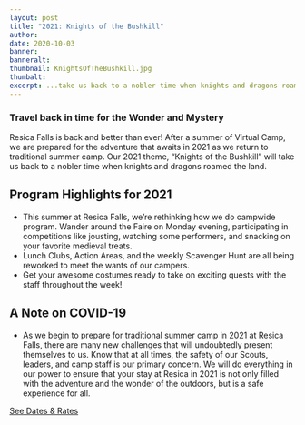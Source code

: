 ```yaml
---
layout: post
title: "2021: Knights of the Bushkill"
author:
date: 2020-10-03
banner:
banneralt:
thumbnail: KnightsOfTheBushkill.jpg
thumbalt:
excerpt: ...take us back to a nobler time when knights and dragons roamed the land.
---
```


### Travel back in time for the Wonder and Mystery

Resica Falls is back and better than ever! After a summer of Virtual Camp, we are prepared for the adventure that awaits in 2021 as we return to traditional summer camp. Our 2021 theme, “Knights of the Bushkill” will take us back to a nobler time when knights and dragons roamed the land.

## Program Highlights for 2021

- This summer at Resica Falls, we’re rethinking how we do campwide program. Wander around the Faire on Monday evening, participating in competitions like jousting, watching some performers, and snacking on your favorite medieval treats.
- Lunch Clubs, Action Areas, and the weekly Scavenger Hunt are all being reworked to meet the wants of our campers.
- Get your awesome costumes ready to take on exciting quests with the staff throughout the week!

## A Note on COVID-19
- As we begin to prepare for traditional summer camp in 2021 at Resica Falls, there are many new challenges that will undoubtedly present themselves to us. Know that at all times, the safety of our Scouts, leaders, and camp staff is our primary concern. We will do everything in our power to ensure that your stay at Resica in 2021 is not only filled with the adventure and the wonder of the outdoors, but is a safe experience for all.

<div class="text-center"><a href="/summer/register" class="btn btn-primary m-3">See Dates &amp; Rates</a></div>
